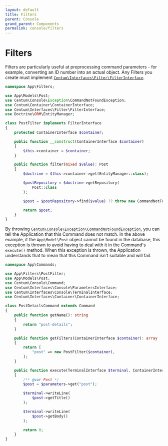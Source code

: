 ```yaml
---
layout: default
title: Filters
parent: Console
grand_parent: Components
permalink: console/filters
---
```




# Filters

Filters are particularly useful at preprocessing command parameters - for example, converting an ID number into an actual object.
Any Filters you create must implement [`Centum\Interfaces\Filter\FilterInterface`](https://github.com/SidRoberts/centum/blob/development/src/Interfaces/Filter/FilterInterface.php).

```php
namespace App\Filters;

use App\Models\Post;
use Centum\Console\Exception\CommandNotFoundException;
use Centum\Container\ContainerInterface;
use Centum\Interfaces\Filter\FilterInterface;
use Doctrine\ORM\EntityManager;

class PostFilter implements FilterInterface
{
    protected ContainerInterface $container;

    public function __construct(ContainerInterface $container)
    {
        $this->container = $container;
    }

    public function filter(mixed $value): Post
    {
        $doctrine = $this->container->get(EntityManager::class);

        $postRepository = $doctrine->getRepository(
            Post::class
        );

        $post = $postRepository->find($value) ?? throw new CommandNotFoundException();

        return $post;
    }
}
```

By throwing [`Centum\Console\Exception\CommandNotFoundException`](https://github.com/SidRoberts/centum/blob/development/src/Console/Exception/CommandNotFoundException.php), you can tell the Application that this Command does not match.
In the above example, if the `App\Model\Post` object cannot be found in the database, this exception is thrown to avoid having to deal with it in the Command's `execute()` method.
When this exception is thrown, the Application understands that to mean that this Command isn't suitable and will fail.

```php
namespace App\Commands;

use App\Filters\PostFilter;
use App\Models\Post;
use Centum\Console\Command;
use Centum\Interfaces\Console\ParametersInterface;
use Centum\Interfaces\Console\TerminalInterface;
use Centum\Interfaces\Container\ContainerInterface;

class PostDetailsCommand extends Command
{
    public function getName(): string
    {
        return "post-details";
    }

    public function getFilters(ContainerInterface $container): array
    {
        return [
            "post" => new PostFilter($container),
        ];
    }

    public function execute(TerminalInterface $terminal, ContainerInterface $container, ParametersInterface $parameters): int
    {
        /** @var Post */
        $post = $parameters->get("post");

        $terminal->writeLine(
            $post->getTitle()
        );

        $terminal->writeLine(
            $post->getBody()
        );

        return 0;
    }
}
```
